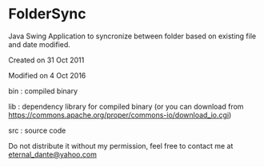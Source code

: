 # FolderSync
Java Swing Application to syncronize between folder based on existing file and date modified.

Created on 31 Oct 2011

Modified on 4 Oct 2016

bin : compiled binary

lib : dependency library for compiled binary (or you can download  from https://commons.apache.org/proper/commons-io/download_io.cgi)

src : source code

Do not distribute it without my permission, feel free to contact me at eternal_dante@yahoo.com
